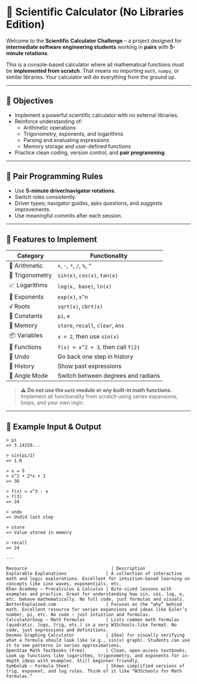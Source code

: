 # 🔬 Scientific Calculator (No Libraries Edition)

Welcome to the **Scientific Calculator Challenge** – a project designed for **intermediate software engineering students** working in **pairs** with **5-minute rotations**.

This is a console-based calculator where all mathematical functions must be **implemented from scratch**. That means no importing `math`, `numpy`, or similar libraries. Your calculator will do everything from the ground up.

---

## 🎯 Objectives

- Implement a powerful scientific calculator with no external libraries.
- Reinforce understanding of:
  - Arithmetic operations
  - Trigonometry, exponents, and logarithms
  - Parsing and evaluating expressions
  - Memory storage and user-defined functions
- Practice clean coding, version control, and **pair programming**.

---

## 👥 Pair Programming Rules

- Use **5-minute driver/navigator rotations**.
- Switch roles consistently.
- Driver types; navigator guides, asks questions, and suggests improvements.
- Use meaningful commits after each session.

---

## 🧮 Features to Implement

| Category         | Functionality                             |
|------------------|--------------------------------------------|
| 🔢 Arithmetic     | `+`, `-`, `*`, `/`, `%`, `^`               |
| 📐 Trigonometry   | `sin(x)`, `cos(x)`, `tan(x)`              |
| 📈 Logarithms     | `log(x, base)`, `ln(x)`                   |
| 🧮 Exponents      | `exp(x)`, `x^n`                           |
| √ Roots          | `sqrt(x)`, `cbrt(x)`                      |
| 🎯 Constants      | `pi`, `e`                                 |
| 🧠 Memory         | `store`, `recall`, `clear`, `Ans`         |
| 📦 Variables      | `x = 2`, then use `sin(x)`                |
| 🧪 Functions      | `f(x) = x^2 + 3`, then call `f(2)`         |
| 🔁 Undo           | Go back one step in history               |
| 📜 History        | Show past expressions                     |
| 🔄 Angle Mode     | Switch between degrees and radians        |

> ⚠️ **Do not use the `math` module or any built-in math functions.**  
> Implement all functionality from scratch using series expansions, loops, and your own logic.

---

## 🧪 Example Input & Output

```text
> pi
=> 3.14159...

> sin(pi/2)
=> 1.0

> x = 5
> x^2 + 2*x + 1
=> 36

> f(x) = x^3 - x
> f(3)
=> 24

> undo
=> Undid last step

> store
=> Value stored in memory

> recall
=> 24

---

Resource	                            | Description
Explorable Explanations	              | A collection of interactive math and logic explorations. Excellent for intuition-based learning on concepts like sine waves, exponentials, etc.
Khan Academy – Precalculus & Calculus |	Bite-sized lessons with examples and practice. Great for understanding how sin, cos, log, e, etc. behave mathematically. No full code, just formulas and visuals.
BetterExplained.com                   |	Focuses on the “why” behind math. Excellent resource for series expansions and ideas like Euler’s number, pi, etc. No code — just intuition and formulas.
CalculatorSoup – Math Formulas        |	Lists common math formulas (quadratic, logs, trig, etc.) in a very W3Schools-like format. No code, just expressions and definitions.
Desmos Graphing Calculator	          | Ideal for visually verifying what a formula should look like (e.g., sin(x) graph). Students can use it to see patterns in series approximations.
OpenStax Math Textbooks (Free)        |	Clean, open-access textbooks. Look up functions like logarithms, trigonometry, and exponents for in-depth ideas with examples. Still beginner-friendly.
Symbolab – Formula Sheet              |	Shows simplified versions of trig, exponent, and log rules. Think of it like “W3Schools for Math Formulas.”
